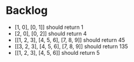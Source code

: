 # Backlog

- [1, 0], [0, 1]] should return 1
- [2, 0], [0, 2]] should return 4
- [[1, 2, 3], [4, 5, 6], [7, 8, 9]] should return 45
- [[3, 2, 3], [4, 5, 6], [7, 8, 9]] should return 135
- [[1, 2, 3], [4, 5, 6]] should return 5
